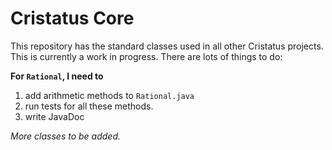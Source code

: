 # Cristatus Core
This repository has the standard classes used in all other Cristatus projects. This is currently a work in progress.
There are lots of things to do:

**For `Rational`, I need to**

1. add arithmetic methods to `Rational.java`
2. run tests for all these methods.
3. write JavaDoc

*More classes to be added.*
